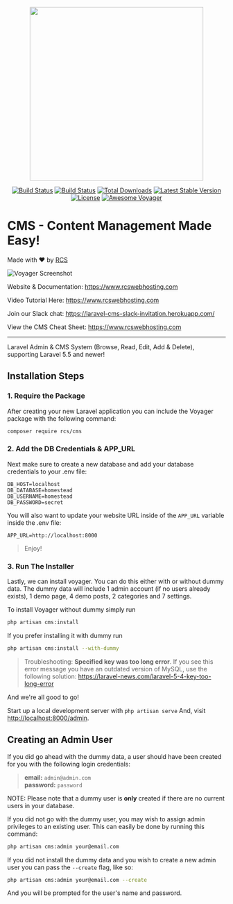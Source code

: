 <p align="center"><a href="https://rcs.github.io/voyager/" target="_blank"><img width="400" src="#"></a></p>

<p align="center">
<a href="https://travis-ci.org/rcs/laravel-cms"><img src="https://travis-ci.org/the-control-group/voyager.svg?branch=master" alt="Build Status"></a>
<a href="https://styleci.io/repos/72069409/shield?style=flat"><img src="https://styleci.io/repos/72069409/shield?style=flat" alt="Build Status"></a>
<a href="https://packagist.org/packages/rcs/cms"><img src="https://poser.pugx.org/rcs/cms/downloads.svg?format=flat" alt="Total Downloads"></a>
<a href="https://packagist.org/packages/rcs/cms"><img src="https://poser.pugx.org/rcs/laravel-cms/v/stable.svg?format=flat" alt="Latest Stable Version"></a>
<a href="https://packagist.org/packages/rcs/cms"><img src="https://poser.pugx.org/rcs/laravel-cms/license.svg?format=flat" alt="License"></a>
<a href="https://github.com/larapack/awesome-cms"><img src="https://cdn.rawgit.com/sindresorhus/awesome/d7305f38d29fed78fa85652e3a63e154dd8e8829/media/badge.svg" alt="Awesome Voyager"></a>
</p>

# **C**MS - Content Management Made Easy!
Made with ❤️ by [RCS](https://www.rcswebhosting.com)

![Voyager Screenshot](https://www.rcswebhosting.com/templates/YourHost/images/rcslogo.png)

Website & Documentation: https://www.rcswebhosting.com

Video Tutorial Here: https://www.rcswebhosting.com

Join our Slack chat: https://laravel-cms-slack-invitation.herokuapp.com/

View the CMS Cheat Sheet: https://www.rcswebhosting.com

<hr>

Laravel Admin & CMS System (Browse, Read, Edit, Add & Delete), supporting Laravel 5.5 and newer!

## Installation Steps

### 1. Require the Package

After creating your new Laravel application you can include the Voyager package with the following command: 

```bash
composer require rcs/cms
```

### 2. Add the DB Credentials & APP_URL

Next make sure to create a new database and add your database credentials to your .env file:

```
DB_HOST=localhost
DB_DATABASE=homestead
DB_USERNAME=homestead
DB_PASSWORD=secret
```

You will also want to update your website URL inside of the `APP_URL` variable inside the .env file:

```
APP_URL=http://localhost:8000
```

> Enjoy!

### 3. Run The Installer

Lastly, we can install voyager. You can do this either with or without dummy data.
The dummy data will include 1 admin account (if no users already exists), 1 demo page, 4 demo posts, 2 categories and 7 settings.

To install Voyager without dummy simply run

```bash
php artisan cms:install
```

If you prefer installing it with dummy run

```bash
php artisan cms:install --with-dummy
```

> Troubleshooting: **Specified key was too long error**. If you see this error message you have an outdated version of MySQL, use the following solution: https://laravel-news.com/laravel-5-4-key-too-long-error

And we're all good to go!

Start up a local development server with `php artisan serve` And, visit [http://localhost:8000/admin](http://localhost:8000/admin).

## Creating an Admin User

If you did go ahead with the dummy data, a user should have been created for you with the following login credentials:

>**email:** `admin@admin.com`   
>**password:** `password`

NOTE: Please note that a dummy user is **only** created if there are no current users in your database.

If you did not go with the dummy user, you may wish to assign admin privileges to an existing user.
This can easily be done by running this command:

```bash
php artisan cms:admin your@email.com
```

If you did not install the dummy data and you wish to create a new admin user you can pass the `--create` flag, like so:

```bash
php artisan cms:admin your@email.com --create
```

And you will be prompted for the user's name and password.